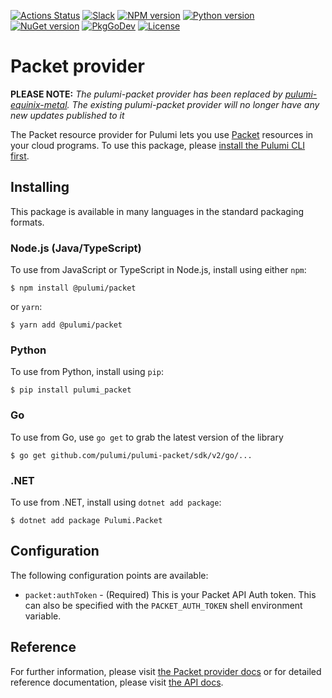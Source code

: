 [![Actions Status](https://github.com/pulumi/pulumi-packet/workflows/master/badge.svg)](https://github.com/pulumi/pulumi-packet/actions)
[![Slack](http://www.pulumi.com/images/docs/badges/slack.svg)](https://slack.pulumi.com)
[![NPM version](https://badge.fury.io/js/%40pulumi%2Fpacket.svg)](https://www.npmjs.com/package/@pulumi/packet)
[![Python version](https://badge.fury.io/py/pulumi-packet.svg)](https://pypi.org/project/pulumi-packet)
[![NuGet version](https://badge.fury.io/nu/pulumi.packet.svg)](https://badge.fury.io/nu/pulumi.packet)
[![PkgGoDev](https://pkg.go.dev/badge/github.com/pulumi/pulumi-packet/sdk/v3/go)](https://pkg.go.dev/github.com/pulumi/pulumi-packet/sdk/v3/go)
[![License](https://img.shields.io/npm/l/%40pulumi%2Fpulumi.svg)](https://github.com/pulumi/pulumi-packet/blob/master/LICENSE)

# Packet provider

**PLEASE NOTE:** *The pulumi-packet provider has been replaced by [pulumi-equinix-metal](https://github.com/pulumi/pulumi-equinix-metal). The existing pulumi-packet provider will no longer have any new updates published to it*

The Packet resource provider for Pulumi lets you use [Packet](https://www.packet.com/) resources in your cloud programs.  To use
this package, please [install the Pulumi CLI first](https://pulumi.io/).


## Installing

This package is available in many languages in the standard packaging formats.

### Node.js (Java/TypeScript)

To use from JavaScript or TypeScript in Node.js, install using either `npm`:

    $ npm install @pulumi/packet

or `yarn`:

    $ yarn add @pulumi/packet

### Python

To use from Python, install using `pip`:

    $ pip install pulumi_packet

### Go

To use from Go, use `go get` to grab the latest version of the library

    $ go get github.com/pulumi/pulumi-packet/sdk/v2/go/...
    
### .NET

To use from .NET, install using `dotnet add package`:

    $ dotnet add package Pulumi.Packet

## Configuration

The following configuration points are available:

- `packet:authToken` - (Required) This is your Packet API Auth token. This can also be specified with the 
  `PACKET_AUTH_TOKEN` shell environment variable.

## Reference

For further information, please visit [the Packet provider docs](https://www.pulumi.com/docs/intro/cloud-providers/packet) or for detailed reference documentation, please visit [the API docs](https://www.pulumi.com/docs/reference/pkg/packet).
